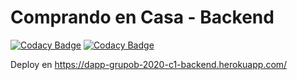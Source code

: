 # Comprando en Casa - Backend

[![Codacy Badge](https://api.codacy.com/project/badge/Grade/9ea04afc05204280ae2f87fb9cefba54)](https://www.codacy.com/gh/dapp-grupob-2020-c1/backend?utm_source=github.com&amp;utm_medium=referral&amp;utm_content=dapp-grupob-2020-c1/backend&amp;utm_campaign=Badge_Grade) [![Codacy Badge](https://api.codacy.com/project/badge/Coverage/9ea04afc05204280ae2f87fb9cefba54)](https://www.codacy.com/gh/dapp-grupob-2020-c1/backend?utm_source=github.com&utm_medium=referral&utm_content=dapp-grupob-2020-c1/backend&utm_campaign=Badge_Coverage)

Deploy en https://dapp-grupob-2020-c1-backend.herokuapp.com/